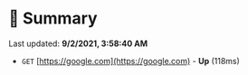 # 📖 Summary
Last updated: **9/2/2021, 3:58:40 AM**

- `GET` [https://google.com](https://google.com) - **Up** (118ms)
